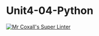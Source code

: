 # Unit4-04-Python
[![Mr Coxall's Super Linter](https://github.com/ICS3U-Programming-JessahT/Unit4-04-Python/workflows/Mr%20Coxall's%20Super%20Linter/badge.svg)](https://github.com/ICS3U-Programming-JessahT/Unit4-04-Python/actions/)
